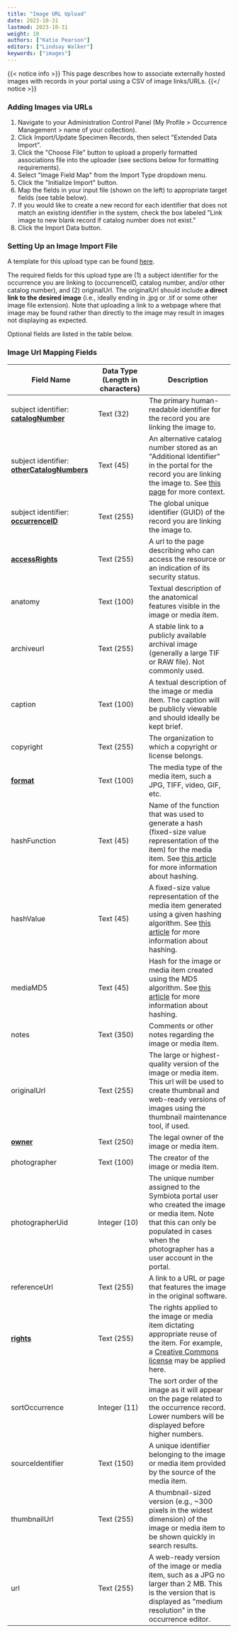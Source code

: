 ```yaml
---
title: "Image URL Upload"
date: 2023-10-31
lastmod: 2023-10-31
weight: 10
authors: ["Katie Pearson"]
editors: ["Lindsay Walker"]
keywords: ["images"]
---
```


{{< notice info >}}
  This page describes how to associate externally hosted images with records in your portal using a CSV of image links/URLs. 
{{</ notice >}}

### Adding Images via URLs
  1. Navigate to your Administration Control Panel (My Profile > Occurrence Management > name of your collection).
  2. Click Import/Update Specimen Records, then select "Extended Data Import".
  3. Click the "Choose File" button to upload a properly formatted associations file into the uploader (see sections below for formatting requirements).
  4. Select "Image Field Map" from the Import Type dropdown menu.
  5. Click the "Initialize Import" button.
  6. Map the fields in your input file (shown on the left) to appropriate target fields (see table below).
  7. If you would like to create a new record for each identifier that does not match an existing identifier in the system, check the box labeled "Link image to new blank record if catalog number does not exist."
  8. Click the Import Data button.

### Setting Up an Image Import File
A template for this upload type can be found [here](https://biokic.github.io/symbiota-docs/documents/GeneralResourceUploadTemplate.xlsx).

The required fields for this upload type are (1) a subject identifier for the occurrence you are linking to (occurrenceID, catalog number, and/or other catalog number), and (2) originalUrl. The originalUrl should include **a direct link to the desired image** (i.e., ideally ending in .jpg or .tif or some other image file extension). Note that uploading a link to a webpage where that image may be found rather than directly to the image may result in images not displaying as expected.

Optional fields are listed in the table below.

### Image Url Mapping Fields

| Field Name                           | Data Type (Length in characters)                                     | Description                                                                                                                                                                                                                                                                                                                                                                   |
|--------------------------------|------------------------------------------|-------------------------------------------------------------------------------------------------------------------------------------------------------------------------------------------------------------------------------------------------------------------------------------------------------------------------------------------------------------------------|
| subject identifier: [**catalogNumber**](https://dwc.tdwg.org/terms/#dwc:catalogNumber)                           | Text (32)                               | The primary human-readable identifier for the record you are linking the image to. |
| subject identifier: [**otherCatalogNumbers**](https://dwc.tdwg.org/terms/#dwc:otherCatalogNumbers)                           | Text (45)                               | An alternative catalog number stored as an "Additional Identifier" in the portal for the record you are linking the image to. See [this page](https://biokic.github.io/symbiota-docs/editor/edit/fields/catno/) for more context. |
| subject identifier: [**occurrenceID**](https://dwc.tdwg.org/terms/#dwc:occurrenceID)                           | Text (255)                               | The global unique identifier (GUID) of the record you are linking the image to. |
| [**accessRights**](https://dwc.tdwg.org/terms/#dcterms:accessRights)                           | Text (255)                               | A url to the page describing who can access the resource or an indication of its security status.|
| anatomy                           | Text (100)                               | Textual description of the anatomical features visible in the image or media item. |
| archiveurl                           | Text (255)                               | A stable link to a publicly available archival image (generally a large TIF or RAW file). Not commonly used. |
| caption                           | Text (100)                               | A textual description of the image or media item. The caption will be publicly viewable and should ideally be kept brief.|
| copyright                           | Text (255)                               | The organization to which a copyright or license belongs. |
| [**format**](https://ac.tdwg.org/format/)                           | Text (100)                               | The media type of the media item, such a JPG, TIFF, video, GIF, etc.|
| hashFunction                          | Text (45)                               | Name of the function that was used to generate a hash (fixed-size value representation of the item) for the media item. See [this article](https://en.wikipedia.org/wiki/Hash_function) for more information about hashing.|
| hashValue                          | Text (45)                               | A fixed-size value representation of the media item generated using a given hashing algorithm. See [this article](https://en.wikipedia.org/wiki/Hash_function) for more information about hashing.|
| mediaMD5                          | Text (45)                               | Hash for the image or media item created using the MD5 algorithm. See [this article](https://en.wikipedia.org/wiki/Hash_function) for more information about hashing.|
| notes                          | Text (350)                               | Comments or other notes regarding the image or media item.|
| originalUrl                          | Text (255)                               | The large or highest-quality version of the image or media item. This url will be used to create thumbnail and web-ready versions of images using the thumbnail maintenance tool, if used. |
| [**owner**](http://ns.adobe.com/xap/1.0/rights/Owner)                          | Text (250)                               | The legal owner of the image or media item. |
| photographer                          | Text (100)                               | The creator of the image or media item. |
| photographerUid                          | Integer (10)                               | The unique number assigned to the Symbiota portal user who created the image or media item. Note that this can only be populated in cases when the photographer has a user account in the portal. |
| referenceUrl                          | Text (255)                               | A link to a URL or page that features the image in the original software. |
| [**rights**](http://dublincore.org/usage/terms/history/#rightsT-001)                          | Text (255)                               | The rights applied to the image or media item dictating appropriate reuse of the item. For example, a [Creative Commons license](https://creativecommons.org/share-your-work/cclicenses/) may be applied here.|
| sortOccurrence                          | Integer (11)                               | The sort order of the image as it will appear on the page related to the occurrence record. Lower numbers will be displayed before higher numbers.|
| sourceIdentifier                          | Text (150)                               | A unique identifier belonging to the image or media item provided by the source of the media item. |
| thumbnailUrl                          | Text (255)                               | A thumbnail-sized version (e.g., ~300 pixels in the widest dimension) of the image or media item to be shown quickly in search results.|
| url                          | Text (255)                               | A web-ready version of the image or media item, such as a JPG no larger than 2 MB. This is the version that is displayed as "medium resolution" in the occurrence editor.|